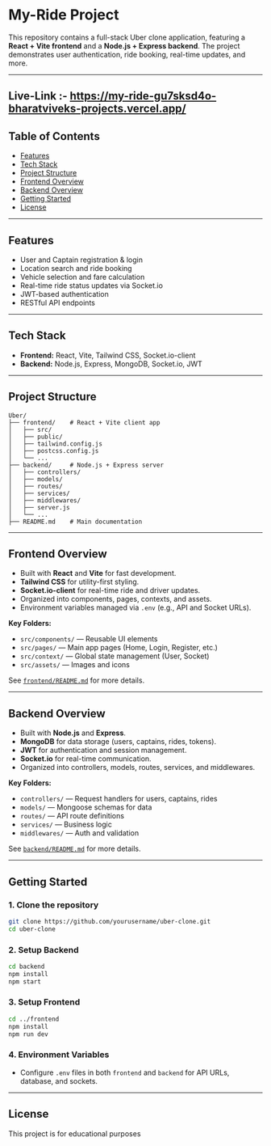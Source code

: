 # My-Ride Project

This repository contains a full-stack Uber clone application, featuring a **React + Vite frontend** and a **Node.js + Express backend**. The project demonstrates user authentication, ride booking, real-time updates, and more.

---

## Live-Link :- https://my-ride-gu7sksd4o-bharatviveks-projects.vercel.app/ 

## Table of Contents

- [Features](#features)
- [Tech Stack](#tech-stack)
- [Project Structure](#project-structure)
- [Frontend Overview](#frontend-overview)
- [Backend Overview](#backend-overview)
- [Getting Started](#getting-started)
- [License](#license)

---

## Features

- User and Captain registration & login
- Location search and ride booking
- Vehicle selection and fare calculation
- Real-time ride status updates via Socket.io
- JWT-based authentication
- RESTful API endpoints

---

## Tech Stack

- **Frontend:** React, Vite, Tailwind CSS, Socket.io-client
- **Backend:** Node.js, Express, MongoDB, Socket.io, JWT

---

## Project Structure

```
Uber/
├── frontend/    # React + Vite client app
│   ├── src/
│   ├── public/
│   ├── tailwind.config.js
│   ├── postcss.config.js
│   └── ...
├── backend/     # Node.js + Express server
│   ├── controllers/
│   ├── models/
│   ├── routes/
│   ├── services/
│   ├── middlewares/
│   ├── server.js
│   └── ...
├── README.md    # Main documentation
```

---

## Frontend Overview

- Built with **React** and **Vite** for fast development.
- **Tailwind CSS** for utility-first styling.
- **Socket.io-client** for real-time ride and driver updates.
- Organized into components, pages, contexts, and assets.
- Environment variables managed via `.env` (e.g., API and Socket URLs).

**Key Folders:**
- `src/components/` — Reusable UI elements
- `src/pages/` — Main app pages (Home, Login, Register, etc.)
- `src/context/` — Global state management (User, Socket)
- `src/assets/` — Images and icons

See [`frontend/README.md`](./frontend/README.md) for more details.

---

## Backend Overview

- Built with **Node.js** and **Express**.
- **MongoDB** for data storage (users, captains, rides, tokens).
- **JWT** for authentication and session management.
- **Socket.io** for real-time communication.
- Organized into controllers, models, routes, services, and middlewares.

**Key Folders:**
- `controllers/` — Request handlers for users, captains, rides
- `models/` — Mongoose schemas for data
- `routes/` — API route definitions
- `services/` — Business logic
- `middlewares/` — Auth and validation

See [`backend/README.md`](./backend/README.md) for more details.

---

## Getting Started

### 1. Clone the repository

```bash
git clone https://github.com/yourusername/uber-clone.git
cd uber-clone
```

### 2. Setup Backend

```bash
cd backend
npm install
npm start
```

### 3. Setup Frontend

```bash
cd ../frontend
npm install
npm run dev
```

### 4. Environment Variables

- Configure `.env` files in both `frontend` and `backend` for API URLs, database, and sockets.

---

## License

This project is for educational purposes
